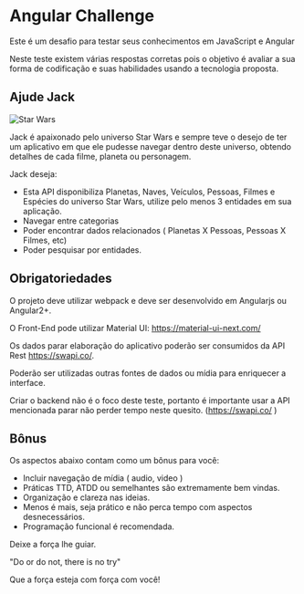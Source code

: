 # Angular Challenge

Este é um desafio para testar seus conhecimentos em JavaScript e Angular

Neste teste existem várias respostas corretas pois o objetivo é avaliar a sua forma de codificação e suas habilidades usando a tecnologia proposta.


## Ajude Jack

![Star Wars](https://mir-s3-cdn-cf.behance.net/project_modules/max_1200/bede9532997245.58640ce24da80.jpg)

Jack é apaixonado pelo universo Star Wars e sempre teve o desejo de ter um aplicativo em que ele pudesse navegar dentro deste universo, obtendo detalhes de cada filme, planeta ou personagem. 

Jack deseja:

* Esta API disponibiliza Planetas, Naves, Veículos, Pessoas, Filmes e Espécies do universo Star Wars, utilize pelo menos 3 entidades em sua aplicação.
* Navegar entre categorias
* Poder encontrar dados relacionados ( Planetas X Pessoas, Pessoas X Filmes, etc) 
* Poder pesquisar por entidades. 


## Obrigatoriedades

O projeto deve utilizar webpack e deve ser desenvolvido em Angularjs ou Angular2+.

O Front-End pode utilizar Material UI: https://material-ui-next.com/

Os dados parar elaboração do aplicativo poderão ser consumidos da API Rest https://swapi.co/.

Poderão ser utilizadas outras fontes de dados ou mídia para enriquecer a interface. 

Criar o backend não é o foco deste teste, portanto é importante usar a API mencionada parar não perder tempo neste quesito. 
(https://swapi.co/ ) 

## Bônus

Os aspectos abaixo contam como um bônus para você:

* Incluir navegação de mídia ( audio, video )
* Práticas TTD, ATDD ou semelhantes são extremamente bem vindas.
* Organização e clareza nas ideias.
* Menos é mais, seja prático e não perca tempo com aspectos desnecessários.
* Programação funcional é recomendada.


Deixe a força lhe guiar.

"Do or do not, there is no try"

Que a força esteja com força com você!


